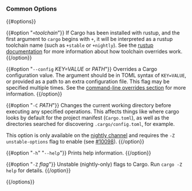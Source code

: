 ### Common Options

{{#options}}

{{#option "`+`_toolchain_"}}
If Cargo has been installed with rustup, and the first argument to `cargo`
begins with `+`, it will be interpreted as a rustup toolchain name (such
as `+stable` or `+nightly`).
See the [rustup documentation](https://rust-lang.github.io/rustup/overrides.html)
for more information about how toolchain overrides work.
{{/option}}

{{#option "`--config` _KEY=VALUE_ or _PATH_"}}
Overrides a Cargo configuration value. The argument should be in TOML syntax of `KEY=VALUE`,
or provided as a path to an extra configuration file. This flag may be specified multiple times.
See the [command-line overrides section](../reference/config.html#command-line-overrides) for more information.
{{/option}}

{{#option "`-C` _PATH_"}}
Changes the current working directory before executing any specified operations. This affects
things like where cargo looks by default for the project manifest (`Cargo.toml`), as well as
the directories searched for discovering `.cargo/config.toml`, for example.

This option is only available on the [nightly
channel](https://doc.rust-lang.org/book/appendix-07-nightly-rust.html) and
requires the `-Z unstable-options` flag to enable (see
[#10098](https://github.com/rust-lang/cargo/issues/10098)).
{{/option}}

{{#option "`-h`" "`--help`"}}
Prints help information.
{{/option}}

{{#option "`-Z` _flag_"}}
Unstable (nightly-only) flags to Cargo. Run `cargo -Z help` for details.
{{/option}}

{{/options}}
